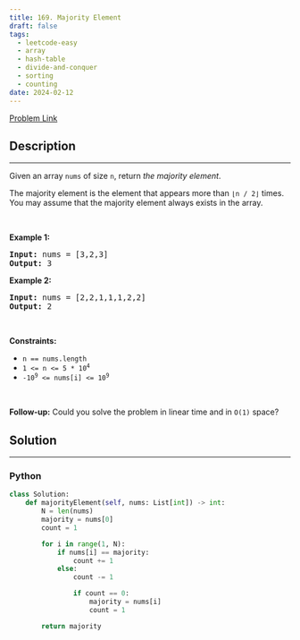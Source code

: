 ```yaml
---
title: 169. Majority Element
draft: false
tags: 
  - leetcode-easy
  - array
  - hash-table
  - divide-and-conquer
  - sorting
  - counting
date: 2024-02-12
---
```


[Problem Link](https://leetcode.com/problems/majority-element/)

## Description

---
<p>Given an array <code>nums</code> of size <code>n</code>, return <em>the majority element</em>.</p>

<p>The majority element is the element that appears more than <code>&lfloor;n / 2&rfloor;</code> times. You may assume that the majority element always exists in the array.</p>

<p>&nbsp;</p>
<p><strong class="example">Example 1:</strong></p>
<pre><strong>Input:</strong> nums = [3,2,3]
<strong>Output:</strong> 3
</pre><p><strong class="example">Example 2:</strong></p>
<pre><strong>Input:</strong> nums = [2,2,1,1,1,2,2]
<strong>Output:</strong> 2
</pre>
<p>&nbsp;</p>
<p><strong>Constraints:</strong></p>

<ul>
	<li><code>n == nums.length</code></li>
	<li><code>1 &lt;= n &lt;= 5 * 10<sup>4</sup></code></li>
	<li><code>-10<sup>9</sup> &lt;= nums[i] &lt;= 10<sup>9</sup></code></li>
</ul>

<p>&nbsp;</p>
<strong>Follow-up:</strong> Could you solve the problem in linear time and in <code>O(1)</code> space?

## Solution

---
### Python
``` py title='majority-element'
class Solution:
    def majorityElement(self, nums: List[int]) -> int:
        N = len(nums)
        majority = nums[0]
        count = 1

        for i in range(1, N):
            if nums[i] == majority:
                count += 1
            else:
                count -= 1

                if count == 0:
                    majority = nums[i]
                    count = 1

        return majority
```

